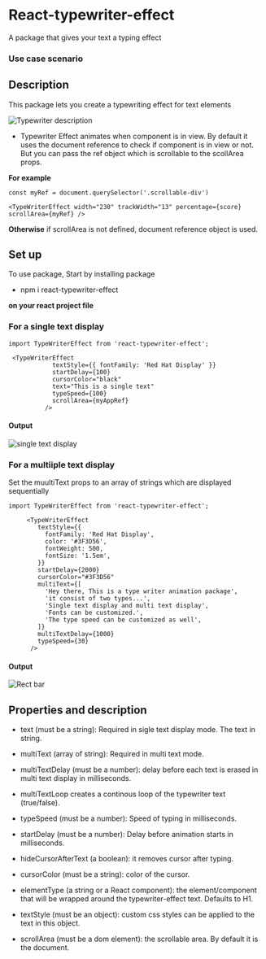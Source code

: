 # React-typewriter-effect

A package that gives your text a typing effect

### Use case scenario

## Description

This package lets you create a typewriting effect for text elements

![Typewriter description](./images/singleTextDisplay1.gif)

- Typewriter Effect animates when component is in view. By default it uses the document reference to check if component is in view or not. But you can pass the ref object which is scrollable to the scollArea props.

**For example**

```
const myRef = document.querySelector('.scrollable-div')

<TypeWriterEffect width="230" trackWidth="13" percentage={score} scrollArea={myRef} />
```

**Otherwise**
if scrollArea is not defined, document reference object is used.

## Set up

To use package, Start by installing package

- npm i react-typewriter-effect

**on your react project file**

### For a single text display

```
import TypeWriterEffect from 'react-typewriter-effect';

 <TypeWriterEffect
            textStyle={{ fontFamily: 'Red Hat Display' }}
            startDelay={100}
            cursorColor="black"
            text="This is a single text"
            typeSpeed={100}
            scrollArea={myAppRef}
          />

```

#### Output

![single text display](./images/textDisplay.gif)

### For a multiiple text display

Set the muultiText props to an array of strings which are displayed sequentially

```
import TypeWriterEffect from 'react-typewriter-effect';

     <TypeWriterEffect
        textStyle={{
          fontFamily: 'Red Hat Display',
          color: '#3F3D56',
          fontWeight: 500,
          fontSize: '1.5em',
        }}
        startDelay={2000}
        cursorColor="#3F3D56"
        multiText={[
          'Hey there, This is a type writer animation package',
          'it consist of two types...',
          'Single text display and multi text display',
          'Fonts can be customized.',
          'The type speed can be customized as well',
        ]}
        multiTextDelay={1000}
        typeSpeed={30}
      />
```

#### Output

![Rect bar](./images/multiText.gif)

## Properties and description

- text (must be a string): Required in sigle text display mode. The text in string.

- multiText (array of string): Required in multi text mode.

- multiTextDelay (must be a number): delay before each text is erased in multi text display in milliseconds.

- multiTextLoop creates a continous loop of the typewriter text (true/false).

- typeSpeed (must be a number): Speed of typing in milliseconds.

- startDelay (must be a number): Delay before animation starts in milliseconds.

- hideCursorAfterText (a boolean): it removes cursor after typing.

- cursorColor (must be a string): color of the cursor.

- elementType (a string or a React component): the element/component that will be wrapped around the typewriter-effect text.  Defaults to H1.

- textStyle (must be an object): custom css styles can be applied to the text in this object.

- scrollArea (must be a dom element): the scrollable area. By default it is the document.

